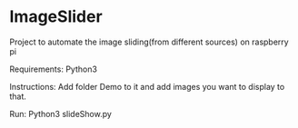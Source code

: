 # ImageSlider
Project to automate the image sliding(from different sources) on raspberry pi

Requirements:
Python3

Instructions:
Add folder Demo to it and add images you want to display to that.

Run:
Python3 slideShow.py



